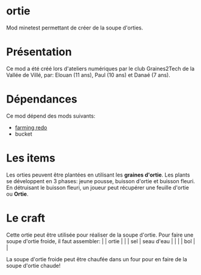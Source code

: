 # ortie
Mod minetest permettant de créer de la soupe d'orties.

# Présentation

Ce mod a été créé lors d'ateliers numériques par le club Graines2Tech de la Vallée de Villé, par: Elouan (11 ans), Paul (10 ans) et Danaé (7 ans).

# Dépendances

Ce mod dépend des mods suivants:
- [farming redo](https://github.com/tenplus1/farming)
- bucket

# Les items

Les orties peuvent être plantées en utilisant les **graines d'ortie**. Les plants se développent en 3 phases: jeune pousse, buisson d'ortie et buisson fleuri. En détruisant le buisson fleuri, un joueur peut récupérer une feuille d'ortie ou **Ortie**.

# Le craft

Cette ortie peut être utilisée pour réaliser de la soupe d'ortie.
Pour faire une soupe d'ortie froide, il faut assembler:
|     | ortie      | |
| sel | seau d'eau | |
|     | bol        | |

La soupe d'ortie froide peut être chaufée dans un four pour en faire de la soupe d'ortie chaude!